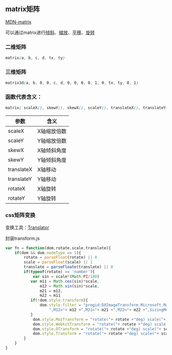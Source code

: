 ## matrix矩阵

[MDN-matrix](https://developer.mozilla.org/zh-CN/docs/Web/CSS/transform-function/matrix())

可以通过matrix进行[倾斜](https://developer.mozilla.org/zh-CN/docs/Web/CSS/transform-function/skew())、[缩放](https://developer.mozilla.org/zh-CN/docs/Web/CSS/transform-function/scale())、[平移](https://developer.mozilla.org/zh-CN/docs/Web/CSS/translate)、[旋转](https://developer.mozilla.org/zh-CN/docs/Web/CSS/transform-function/rotate())

### 二维矩阵

```css
matrix(a, b, c, d, tx, ty)
```

### 三维矩阵

```css
matrix3d(a, b, 0, 0, c, d, 0, 0, 0, 0, 1, 0, tx, ty, 0, 1)
```

### 函数代表含义：

```css
matrix( scaleX(), skewY(), skewX(), scaleY(), translateX(), translateY() )
```

| 参数       | 含义        |
| ---------- | ----------- |
| scaleX     | X轴缩放倍数 |
| scaleY     | Y轴缩放倍数 |
| skewX      | X轴倾斜角度 |
| skewY      | Y轴倾斜角度 |
| translateX | X轴移动     |
| translateY | Y轴移动     |
| rotateX    | X轴旋转     |
| rotateY    | Y轴旋转     |

### css矩阵变换

变换工具：[Translator](http://www.useragentman.com/IETransformsTranslator/)

封装transform.js

```javascript
var fn = function(dom,rotate,scale,translate){
	if(dom && dom.nodeType == 1){
		rotate = parseFloat(rotate) || 0
		scale = parseFloat(scale) || 1
		translate = parseFloate(translate) || 0
		if(typeof(rotate) == 'number'){
            var sin = scale*(Math.PI/180)
		   var m11 = Math.cos(sin)*scale,
               m12 = Math.sin(sin)*scale,
               m21 = m12,
               m22 = m11
           if(!dom.style.transform){
               dom.style.filter = "progid:DXImageTransform.Microsoft.Matrix(M11="+ m11 +
                   ",M12="+ m12 +",M21="+ m21 +",M22="+ m22 +",SizingMethod='auto expand')"
           }
            dom.style.MozTransform = "rotate("+ rotate +"deg) scale("+ scale +") translateY("+translate+"px)";
            dom.style.WebkitTransform = "rotate("+ rotate +"deg) scale("+ scale +") translateY("+translate+"px)";
            dom.style.OTransform = "rotate("+ rotate +"deg) scale("+ scale +") translateY("+translate+"px)";
            dom.style.Transform = "rotate("+ rotate +"deg) scale("+ scale +") translateY("+translate+"px)";
        }
	}
}
```

